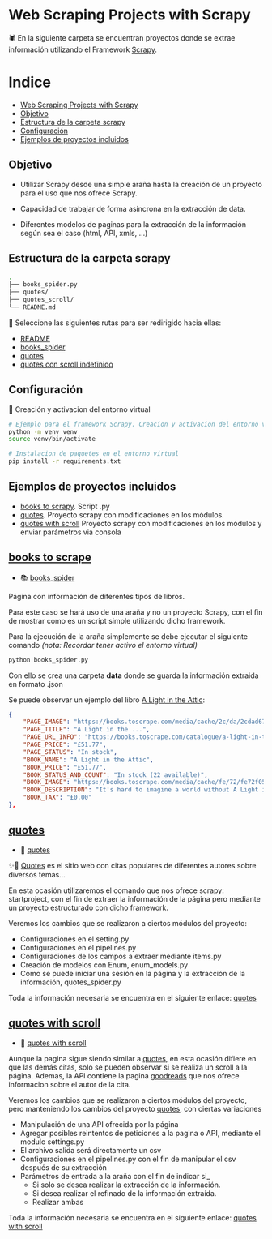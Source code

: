 # Web Scraping Projects with Scrapy

🕷️ En la siguiente carpeta se encuentran proyectos donde se extrae información utilizando el Framework [Scrapy](https://scrapy.org/).

# Indice

- [Web Scraping Projects with Scrapy](#web-scraping-projects-with-scrapy)
- [Objetivo](#objetivo)
- [Estructura de la carpeta scrapy](#estructura-de-la-carpeta-scrapy)
- [Configuración](#configuración)
- [Ejemplos de proyectos incluidos](#ejemplos-de-proyectos-incluidos)

## Objetivo

- Utilizar Scrapy desde una simple araña hasta la creación de un proyecto para el uso que nos ofrece Scrapy.

- Capacidad de trabajar de forma asíncrona en la extracción de data.

- Diferentes modelos de paginas para la extracción de la información según sea el caso (html, API, xmls, ...)

## Estructura de la carpeta scrapy

```bash
.
├── books_spider.py
├── quotes/
├── quotes_scroll/
└── README.md
```

📁 Seleccione las siguientes rutas para ser redirigido hacia ellas:

- [README](README.md)
- [books_spider](books_spider.py)
- [quotes](quotes)
- [quotes con scroll indefinido](quotes_scroll)

## Configuración

🔧 Creación y activacion del entorno virtual

```bash
# Ejemplo para el framework Scrapy. Creacion y activacion del entorno virtual
python -m venv venv
source venv/bin/activate

# Instalacion de paquetes en el entorno virtual
pip install -r requirements.txt     
```

## Ejemplos de proyectos incluidos

- [books to scrapy](#books-to-scrape). Script .py
- [quotes](#quotes). Proyecto scrapy con modificaciones en los módulos.
- [quotes with scroll](#quotes-with-scroll) Proyecto scrapy con modificaciones en los módulos y enviar parámetros via consola

##  [books to scrape](https://books.toscrape.com/)

- 📚 [books_spider](books_spider.py)

Página con información de diferentes tipos de libros.

Para este caso se hará uso de una araña y no un proyecto Scrapy, con el fin de mostrar como es un script simple utilizando dicho framework.

Para la ejecución de la araña simplemente se debe ejecutar el siguiente comando *(nota: Recordar tener activo el entorno virtual)*

```bash
python books_spider.py
```

Con ello se crea una carpeta **data** donde se guarda la información extraida en formato .json

Se puede observar un ejemplo del libro [A Light in the Attic](https://books.toscrape.com/catalogue/a-light-in-the-attic_1000/index.html):

```json
{
    "PAGE_IMAGE": "https://books.toscrape.com/media/cache/2c/da/2cdad67c44b002e7ead0cc35693c0e8b.jpg",
    "PAGE_TITLE": "A Light in the ...",
    "PAGE_URL_INFO": "https://books.toscrape.com/catalogue/a-light-in-the-attic_1000/index.html",
    "PAGE_PRICE": "£51.77",
    "PAGE_STATUS": "In stock",
    "BOOK_NAME": "A Light in the Attic",
    "BOOK_PRICE": "£51.77",
    "BOOK_STATUS_AND_COUNT": "In stock (22 available)",
    "BOOK_IMAGE": "https://books.toscrape.com/media/cache/fe/72/fe72f0532301ec28892ae79a629a293c.jpg",
    "BOOK_DESCRIPTION": "It's hard to imagine a world without A Light in the Attic. This now-classic collection of ...",
    "BOOK_TAX": "£0.00"
},
```

## [quotes](https://quotes.toscrape.com/)

- 💭 [quotes](quotes/)

✨📝 [Quotes](https://quotes.toscrape.com/)  es el sitio web con citas populares de diferentes autores sobre diversos temas...

En esta ocasión utilizaremos el comando que nos ofrece scrapy: startproject, con el fin de extraer la información de la página pero mediante un proyecto estructurado con dicho framework.

Veremos los cambios que se realizaron a ciertos módulos del proyecto:

- Configuraciones en el setting.py
- Configuraciones en el pipelines.py
- Configuraciones de los campos a extraer mediante items.py
- Creación de modelos con Enum, enum_models.py
- Como se puede iniciar una sesión en la página y la extracción de la información, quotes_spider.py

Toda la información necesaria se encuentra en el siguiente enlace: [quotes](quotes/)

## [quotes with scroll](https://quotes.toscrape.com/scroll)

- 💭 [quotes with scroll](quotes_scroll/)

Aunque la pagina sigue siendo similar a [quotes](#quotes), en esta ocasión difiere en que las demás citas, solo se pueden observar si se realiza un scroll a la página.
Ademas, la API contiene la pagina [goodreads](https://www.goodreads.com/) que nos ofrece informacion sobre el autor de la cita.

Veremos los cambios que se realizaron a ciertos módulos del proyecto, pero manteniendo los cambios del proyecto [quotes](#quotes), con ciertas variaciones

- Manipulación de una API ofrecida por la página
- Agregar posibles reintentos de peticiones a la pagina o API, mediante el modulo settings.py
- El archivo salida será directamente un csv
- Configuraciones en el pipelines.py con el fin de manipular el csv después de su extracción
- Parámetros de entrada a la araña con el fin de indicar si_
    - Si solo se desea realizar la extracción de la información.
    - Si desea realizar el refinado de la información extraída.
    - Realizar ambas

Toda la información necesaria se encuentra en el siguiente enlace: [quotes with scroll](quotes_scroll/)
